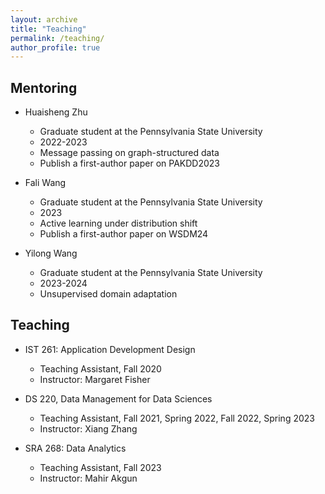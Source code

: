```yaml
---
layout: archive
title: "Teaching"
permalink: /teaching/
author_profile: true
---
```


## Mentoring
* Huaisheng Zhu
    * Graduate student at the Pennsylvania State University
    * 2022-2023
    * Message passing on graph-structured data
    * Publish a first-author paper on PAKDD2023
    
* Fali Wang
    * Graduate student at the Pennsylvania State University
    * 2023
    * Active learning under distribution shift
    * Publish a first-author paper on WSDM24
 
* Yilong Wang
    * Graduate student at the Pennsylvania State University
    * 2023-2024
    * Unsupervised domain adaptation

## Teaching
* IST 261: Application Development Design
    * Teaching Assistant, Fall 2020
    * Instructor: Margaret Fisher
 
* DS 220, Data Management for Data Sciences
    * Teaching Assistant, Fall 2021, Spring 2022, Fall 2022, Spring 2023
    * Instructor: Xiang Zhang
 
* SRA 268: Data Analytics
    * Teaching Assistant, Fall 2023
    * Instructor:  Mahir Akgun    
